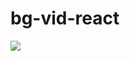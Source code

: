 # bg-vid-react

<img src='![image](https://user-images.githubusercontent.com/74483757/202771002-4d69891e-fc16-41bd-9f0d-1d42a137779a.png)
'>
